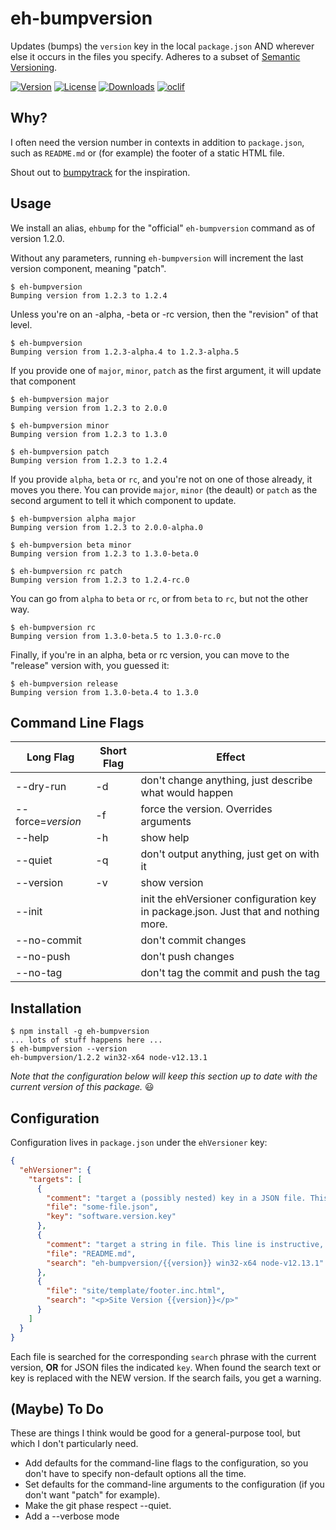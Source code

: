 # eh-bumpversion

Updates (bumps) the `version` key in the local `package.json` AND wherever else it occurs in the files you specify. Adheres to a subset of [Semantic Versioning](https://semver.org).

[![Version](https://img.shields.io/npm/v/eh-bumpversion.svg)](https://npmjs.org/package/eh-bumpversion)
[![License](https://img.shields.io/npm/l/eh-bumpversion.svg)](https://github.com/tdesposito/EH-Versioner/blob/master/package.json)
[![Downloads](https://img.shields.io/npm/dm/eh-bumpversion)](https://npmjs.org/package/eh-bumpversion)
[![oclif](https://img.shields.io/badge/cli-oclif-brightgreen.svg)](https://oclif.io)

## Why?

I often need the version number in contexts in addition to `package.json`, such
as `README.md` or (for example) the footer of a static HTML file.

Shout out to [bumpytrack](https://pypi.org/project/bumpytrack/) for the inspiration.

## Usage

We install an alias, `ehbump` for the "official" `eh-bumpversion` command as of version 1.2.0.

Without any parameters, running `eh-bumpversion` will increment the last version component, meaning "patch".

```console
$ eh-bumpversion
Bumping version from 1.2.3 to 1.2.4
```

Unless you're on an -alpha, -beta or -rc version, then the "revision" of that level.

```console
$ eh-bumpversion
Bumping version from 1.2.3-alpha.4 to 1.2.3-alpha.5
```

If you provide one of `major`, `minor`, `patch` as the first argument, it will update that component

```console
$ eh-bumpversion major
Bumping version from 1.2.3 to 2.0.0
```

```console
$ eh-bumpversion minor
Bumping version from 1.2.3 to 1.3.0
```

```console
$ eh-bumpversion patch
Bumping version from 1.2.3 to 1.2.4
```

If you provide `alpha`, `beta` or `rc`, and you're not on one of those already,
it moves you there. You can provide `major`, `minor` (the deault) or `patch` as
the second argument to tell it which component to update.

```console
$ eh-bumpversion alpha major
Bumping version from 1.2.3 to 2.0.0-alpha.0
```

```console
$ eh-bumpversion beta minor
Bumping version from 1.2.3 to 1.3.0-beta.0
```

```console
$ eh-bumpversion rc patch
Bumping version from 1.2.3 to 1.2.4-rc.0
```

You can go from `alpha` to `beta` or `rc`, or from `beta` to `rc`, but not the
other way.

```console
$ eh-bumpversion rc
Bumping version from 1.3.0-beta.5 to 1.3.0-rc.0
```

Finally, if you're in an alpha, beta or rc version, you can move to the "release" version with, you guessed it:

```console
$ eh-bumpversion release
Bumping version from 1.3.0-beta.4 to 1.3.0
```

## Command Line Flags
Long Flag |Short Flag | Effect
-- | -- | --
--dry-run           |-d | don't change anything, just describe what would happen
--force=*version*   |-f | force the version. Overrides arguments
--help              |-h | show help
--quiet             |-q | don't output anything, just get on with it
--version           |-v | show version
--init              |   | init the ehVersioner configuration key in package.json. Just that and nothing more.
--no-commit         |   | don't commit changes
--no-push           |   | don't push changes
--no-tag            |   | don't tag the commit and push the tag

## Installation
```console
$ npm install -g eh-bumpversion
... lots of stuff happens here ...
$ eh-bumpversion --version
eh-bumpversion/1.2.2 win32-x64 node-v12.13.1
```
*Note that the configuration below will keep this section up to date with the current version of this package.* 😃

## Configuration

Configuration lives in `package.json` under the `ehVersioner` key:

```json
{
  "ehVersioner": {
    "targets": [
      {
        "comment": "target a (possibly nested) key in a JSON file. This line is instructive, not functional",
        "file": "some-file.json",
        "key": "software.version.key"
      },
      {
        "comment": "target a string in file. This line is instructive, not functional",
        "file": "README.md",
        "search": "eh-bumpversion/{{version}} win32-x64 node-v12.13.1"
      },
      {
        "file": "site/template/footer.inc.html",
        "search": "<p>Site Version {{version}}</p>"
      }
    ]
  }
}
```
Each file is searched for the corresponding `search` phrase with the current
version, **OR** for JSON files the indicated `key`. When found the search text
or key is replaced with the NEW version. If the search fails, you get a warning.

## (Maybe) To Do

These are things I think would be good for a general-purpose tool, but which I don't particularly need.

* Add defaults for the command-line flags to the configuration, so you don't have to specify non-default options all the time.
* Set defaults for the command-line arguments to the configuration (if you don't want "patch" for example).
* Make the git phase respect --quiet.
* Add a --verbose mode
